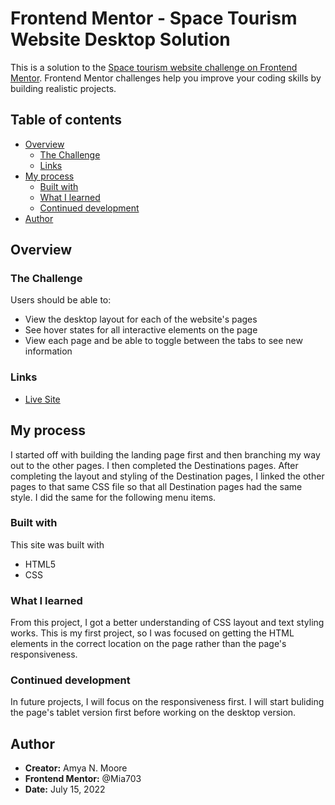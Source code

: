 # Frontend Mentor - Space Tourism Website Desktop Solution

This is a solution to the [Space tourism website challenge on Frontend Mentor](https://www.frontendmentor.io/challenges/space-tourism-multipage-website-gRWj1URZ3). Frontend Mentor challenges help you improve your coding skills by building realistic projects. 

## Table of contents

- [Overview](#overview)
  - [The Challenge](#the-challenge)
  - [Links](#links)
- [My process](#my-process)
  - [Built with](#built-with)
  - [What I learned](#what-i-learned)
  - [Continued development](#continued-development)
- [Author](#author)


## Overview

### The Challenge

Users should be able to:

- View the desktop layout for each of the website's pages
- See hover states for all interactive elements on the page
- View each page and be able to toggle between the tabs to see new information

### Links

- [Live Site](https://mia703.github.io/FrontEndMentor---Space-Tourism-Website/)

## My process

I started off with building the landing page first and then branching my way out to the other pages. I then completed the Destinations pages. After completing the layout and styling of the Destination pages, I linked the other pages to that same CSS file so that all Destination pages had the same style. I did the same for the following menu items. 

### Built with

This site was built with

- HTML5
- CSS

### What I learned

From this project, I got a better understanding of CSS layout and text styling works. This is my first project, so I was focused on getting the HTML elements in the correct location on the page rather than the page's responsiveness. 

### Continued development

In future projects, I will focus on the responsiveness first. I will start buliding the page's tablet version first before working on the desktop version.

## Author

- **Creator:** Amya N. Moore
- **Frontend Mentor:** @Mia703
- **Date:** July 15, 2022


